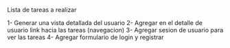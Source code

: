 Lista de tareas a realizar

1- Generar una vista detallada del usuario
2- Agregar en el detalle de usuario link hacia las tareas (navegacion)
3- Agregar sesion de usuario para ver las tareas
4- Agregar formulario de login y registrar
